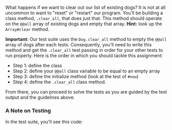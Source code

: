 What happens if we want to clear out our list of existing dogs? It is not at all uncommon to want to "reset" or "restart" our program. You'll be building a class method, `.clear_all`, that does just that. This method should operate on the `@@all` array of existing dogs and empty that array. **Hint:** look up the `Array#clear` method. 

**Important:** Our test suite uses the `Dog.clear_all` method to empty the `@@all` array of dogs after each tests. Consequently, you'll need to write this method and get the `.clear_all` test passing in order for your other tests to run properly. Here is the order in which you should tackle this assignment:

* Step 1: define the class
* Step 2: define your `@@all` class variable to be equal to an empty array
* Step 3: define the initialize method (look at the test of `#new`)
* Step 4: define the `.clear_all` class method. 

From there, you can proceed to solve the tests as you are guided by the test output and the guidelines above.

### A Note on Testing

In the test suite, you'll see this code: